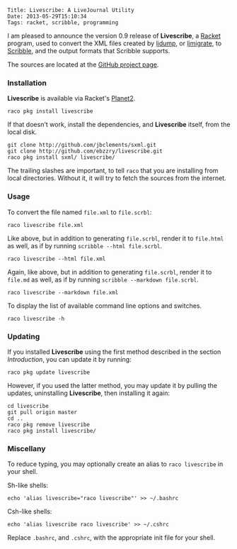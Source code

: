     Title: Livescribe: A LiveJournal Utility
    Date: 2013-05-29T15:10:34
    Tags: racket, scribble, programming

I am pleased to announce the version 0.9 release of __Livescribe__, a
[Racket](http://racket-lang.org) program, used to convert the XML
files created by [ljdump](https://github.com/ghewgill/ljdump), or
[ljmigrate](https://github.com/ceejbot/ljmigrate), to
[Scribble](http://docs.racket-lang.org/scribble/), and the output
formats that Scribble supports.

The sources are located at the
[GitHub project page](http://github.com/ebzzry/livescribe).

<!-- more -->

### Installation

__Livescribe__ is available via Racket's [Planet2](http://pkg.racket-lang.org).

```
raco pkg install livescribe
```

If that doesn't work, install the dependencies, and __Livescribe__
itself, from the local disk.

```
git clone http://github.com/jbclements/sxml.git
git clone http://github.com/ebzzry/livescribe.git
raco pkg install sxml/ livescribe/
```

The trailing slashes are important, to tell `raco` that you are
installing from local directories. Without it, it will try to fetch
the sources from the internet.


### Usage

To convert the file named `file.xml` to `file.scrbl`:

```
raco livescribe file.xml
```

Like above, but in addition to generating `file.scrbl`, render it to
`file.html` as well, as if by running `scribble --html file.scrbl`.

```
raco livescribe --html file.xml
```

Again, like above, but in addition to generating `file.scrbl`, render
it to `file.md` as well, as if by running `scribble --markdown
file.scrbl`.

```
raco livescribe --markdown file.xml
```


To display the list of available command line options and switches.

```
raco livescribe -h
```


### Updating

If you installed __Livescribe__ using the first method described in the
section *Introduction*, you can update it by running:

```
raco pkg update livescribe
```

However, if you used the latter method, you may update it by pulling
the updates, uninstalling __Livescribe__, then installing it
again:

```
cd livescribe
git pull origin master
cd ..
raco pkg remove livescribe
raco pkg install livescribe/
```


### Miscellany

To reduce typing, you may optionally create an alias to `raco
livescribe` in your shell.

Sh-like shells:

```
echo 'alias livescribe="raco livescribe"' >> ~/.bashrc
```

Csh-like shells:

```
echo 'alias livescribe raco livescribe' >> ~/.cshrc
```

Replace `.bashrc`, and `.cshrc`, with the appropriate init file for
your shell.
